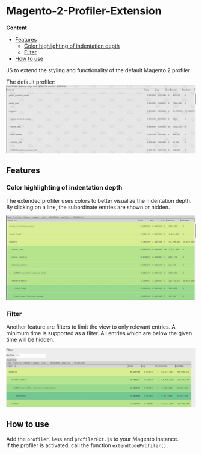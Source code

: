 # Magento-2-Profiler-Extension
**Content**  
- [Features](#features)
  - [Color highlighting of indentation depth](#color-highlighting-of-indentation-depth)
  - [Filter](#filter)
- [How to use](#how-to-use)

JS to extend the styling and functionality of the default Magento 2 profiler

The default profiler:
![](https://github.com/MasterZydra/Magento-2-Profiler-Extension/blob/main/doc/img/plainProfiler.jpeg)

## Features
### Color highlighting of indentation depth
The extended profiler uses colors to better visualize the indentation depth.
By clicking on a line, the subordinate entries are shown or hidden.

![](https://github.com/MasterZydra/Magento-2-Profiler-Extension/blob/main/doc/img/extProfiler_color.jpeg)

### Filter
Another feature are filters to limit the view to only relevant entries.
A minimum time is supported as a filter. All entries which are below the given time will be hidden.

![](https://github.com/MasterZydra/Magento-2-Profiler-Extension/blob/main/doc/img/extProfiler.jpeg)

## How to use
Add the `profiler.less` and `profilerExt.js` to your Magento instance.  
If the profiler is activated, call the function `extendCodeProfiler()`.
